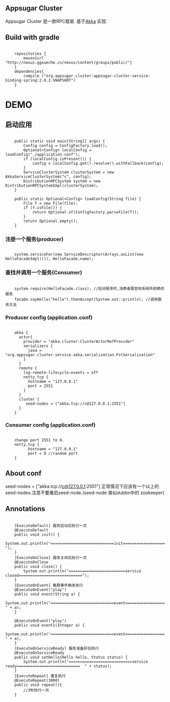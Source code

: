 ## Appsugar Cluster

Appsugar Cluster 是一款RPC框架. 基于[Akka](http://akka.io) 实现.

## Build with gradle

```

	repositories {
		maven{url "http://nexus.ggxueche.cn/nexus/content/groups/public/"}
	}
	dependencies{
		compile ("org.appsugar.cluster:appsugar-cluster-service-binding-spring:2.0.2-SNAPSHOT")
	}
```

# DEMO

## 启动应用

```

	public static void main(String[] args) {
		Config config = ConfigFactory.load();
		Optional<Config> localConfig = loadConfig("./application.conf");
		if (localConfig.isPresent()) {
			config = localConfig.get().resolve().withFallback(config);
		}
		ServiceClusterSystem clusterSystem = new AkkaServiceClusterSystem("c", config);
		DistributionRPCSystem system = new DistributionRPCSystemImpl(clusterSystem);
	}

	public static Optional<Config> loadConfig(String file) {
		File f = new File(file);
		if (f.isFile()) {
			return Optional.of(ConfigFactory.parseFile(f));
		}
		return Optional.empty();
	}
```

### 注册一个服务(producer)

```

	system.serviceFor(new ServiceDescriptor(Arrays.asList(new HelloFacadeImpl())), HelloFacade.name);

```

### 查找并调用一个服务(Consumer)

```

	system.require(HelloFacade.class); //启动程序时,消费者需告知系统所依赖的服务
	facade.sayHello("hello").thenAccept(System.out::println); //调用服务方法
```

### Producer config (application.conf)

```

	akka {
	  actor{
	    provider = "akka.cluster.ClusterActorRefProvider"
	    serializers {
	      java = "org.appsugar.cluster.service.akka.serialization.FstSerialization"
	    }
	  }
	  remote {
	    log-remote-lifecycle-events = off
	    netty.tcp {
	      hostname = "127.0.0.1"
	      port = 2551
	    }
	  }
	  cluster {
	     seed-nodes = ["akka.tcp://c@127.0.0.1:2551"]
	  }
	}
```

### Consumer config (application.conf)

```
	
	change port 2551 to 0.
	netty.tcp {
	      hostname = "127.0.0.1"
	      port = 0 //random port
	}
```

## About conf

seed-nodes = ["akka.tcp://c@127.0.0.1:2551"] 正常情况下应该有一个以上的seed-nodes.注意不要重启seed-node.(seed-node 类似dubbo中的 zookeeper) 



## Annotations

```

	[ExecuteDefault] 服务启动后执行一次
	@ExecuteDefault
	public void init() {
		System.out.println("============================init============================ ");
	}
	[ExecuteOnClose] 服务关闭后执行一次
	@ExecuteOnClose
	public void close() {
		System.out.println("=========================service closed============================");
	}
	[ExecuteOnEvent] 集群事件触发执行
	@ExecuteOnEvent("play")
	public void event(String a) {
		System.out.println("============================event============================ " + a);
	}

	@ExecuteOnEvent("play")
	public void event1(Integer a) {
		System.out.println("============================event============================ " + a);
	}
	[ExecuteOnServiceReady] 服务准备好后执行
	@ExecuteOnServiceReady
	public void setHello(Hello hello, Status status) {
		System.out.println("============================service ready============================  " + status);
	}
	[ExecuteRepeat] 重复执行
	@ExecuteRepeat(3000)
	public void repeat(){
		//3秒执行一次
	}
```
